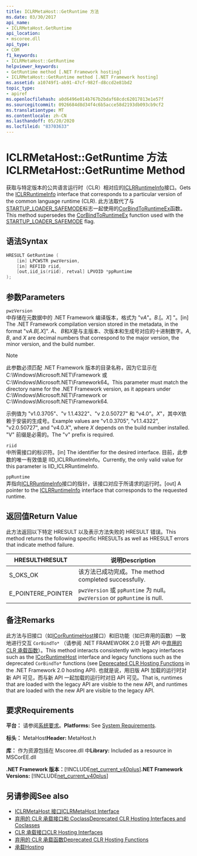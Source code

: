 ```yaml
---
title: ICLRMetaHost::GetRuntime 方法
ms.date: 03/30/2017
api_name:
- ICLRMetaHost.GetRuntime
api_location:
- mscoree.dll
api_type:
- COM
f1_keywords:
- ICLRMetaHost::GetRuntime
helpviewer_keywords:
- GetRuntime method [.NET Framework hosting]
- ICLRMetaHost::GetRuntime method [.NET Framework hosting]
ms.assetid: a10749f1-ab91-47cf-982f-d8ccd2e81bd2
topic_type:
- apiref
ms.openlocfilehash: a0d6496e014b767b2bdaf68cdc62017813e1e57f
ms.sourcegitcommit: 0926684d8d34f4c6b5acce58d2193db093cb9cf2
ms.translationtype: MT
ms.contentlocale: zh-CN
ms.lasthandoff: 05/20/2020
ms.locfileid: "83703633"
---
```

# <a name="iclrmetahostgetruntime-method"></a><span data-ttu-id="94160-102">ICLRMetaHost::GetRuntime 方法</span><span class="sxs-lookup"><span data-stu-id="94160-102">ICLRMetaHost::GetRuntime Method</span></span>
<span data-ttu-id="94160-103">获取与特定版本的公共语言运行时（CLR）相对应的[ICLRRuntimeInfo](../../../../docs/framework/unmanaged-api/hosting/iclrruntimeinfo-interface.md)接口。</span><span class="sxs-lookup"><span data-stu-id="94160-103">Gets the [ICLRRuntimeInfo](../../../../docs/framework/unmanaged-api/hosting/iclrruntimeinfo-interface.md) interface that corresponds to a particular version of the common language runtime (CLR).</span></span> <span data-ttu-id="94160-104">此方法取代了与[STARTUP_LOADER_SAFEMODE](startup-flags-enumeration.md)标志一起使用的[CorBindToRuntimeEx](../../../../docs/framework/unmanaged-api/hosting/corbindtoruntimeex-function.md)函数。</span><span class="sxs-lookup"><span data-stu-id="94160-104">This method supersedes the [CorBindToRuntimeEx](../../../../docs/framework/unmanaged-api/hosting/corbindtoruntimeex-function.md) function used with the [STARTUP_LOADER_SAFEMODE](startup-flags-enumeration.md) flag.</span></span>  
  
## <a name="syntax"></a><span data-ttu-id="94160-105">语法</span><span class="sxs-lookup"><span data-stu-id="94160-105">Syntax</span></span>  
  
```cpp  
HRESULT GetRuntime (  
    [in] LPCWSTR pwzVersion,  
    [in] REFIID riid,  
    [out,iid_is(riid), retval] LPVOID *ppRuntime  
);  
```  
  
## <a name="parameters"></a><span data-ttu-id="94160-106">参数</span><span class="sxs-lookup"><span data-stu-id="94160-106">Parameters</span></span>  
 `pwzVersion`  
 <span data-ttu-id="94160-107">中存储在元数据中的 .NET Framework 编译版本，格式为 "v*A*"。*B.*[。*X*] "。</span><span class="sxs-lookup"><span data-stu-id="94160-107">[in] The .NET Framework compilation version stored in the metadata, in the format "v*A*.*B*[.*X*]".</span></span> <span data-ttu-id="94160-108">*A*、 *B*和*X*是与主版本、次版本和生成号对应的十进制数字。</span><span class="sxs-lookup"><span data-stu-id="94160-108">*A*, *B*, and *X* are decimal numbers that correspond to the major version, the minor version, and the build number.</span></span>  
  
> [!NOTE]
> <span data-ttu-id="94160-109">此参数必须匹配 .NET Framework 版本的目录名称，因为它显示在 C:\Windows\Microsoft.NET\Framework 或 C:\Windows\Microsoft.NET\Framework64。</span><span class="sxs-lookup"><span data-stu-id="94160-109">This parameter must match the directory name for the .NET Framework version, as it appears under C:\Windows\Microsoft.NET\Framework or C:\Windows\Microsoft.NET\Framework64.</span></span>  
  
 <span data-ttu-id="94160-110">示例值为 "v1.0.3705"、"v 1.1.4322"、"v 2.0.50727" 和 "v4.0"。*X*"，其中*X*依赖于安装的生成号。</span><span class="sxs-lookup"><span data-stu-id="94160-110">Example values are "v1.0.3705", "v1.1.4322", "v2.0.50727", and "v4.0.*X*", where *X* depends on the build number installed.</span></span> <span data-ttu-id="94160-111">"V" 前缀是必需的。</span><span class="sxs-lookup"><span data-stu-id="94160-111">The "v" prefix is required.</span></span>  
  
 `riid`  
 <span data-ttu-id="94160-112">中所需接口的标识符。</span><span class="sxs-lookup"><span data-stu-id="94160-112">[in] The identifier for the desired interface.</span></span> <span data-ttu-id="94160-113">目前，此参数的唯一有效值是 IID_ICLRRuntimeInfo。</span><span class="sxs-lookup"><span data-stu-id="94160-113">Currently, the only valid value for this parameter is IID_ICLRRuntimeInfo.</span></span>  
  
 `ppRuntime`  
 <span data-ttu-id="94160-114">弄指向[ICLRRuntimeInfo](iclrruntimeinfo-interface.md)接口的指针，该接口对应于所请求的运行时。</span><span class="sxs-lookup"><span data-stu-id="94160-114">[out] A pointer to the [ICLRRuntimeInfo](iclrruntimeinfo-interface.md) interface that corresponds to the requested runtime.</span></span>  
  
## <a name="return-value"></a><span data-ttu-id="94160-115">返回值</span><span class="sxs-lookup"><span data-stu-id="94160-115">Return Value</span></span>  
 <span data-ttu-id="94160-116">此方法返回以下特定 HRESULT 以及表示方法失败的 HRESULT 错误。</span><span class="sxs-lookup"><span data-stu-id="94160-116">This method returns the following specific HRESULTs as well as HRESULT errors that indicate method failure.</span></span>  
  
|<span data-ttu-id="94160-117">HRESULT</span><span class="sxs-lookup"><span data-stu-id="94160-117">HRESULT</span></span>|<span data-ttu-id="94160-118">说明</span><span class="sxs-lookup"><span data-stu-id="94160-118">Description</span></span>|  
|-------------|-----------------|  
|<span data-ttu-id="94160-119">S_OK</span><span class="sxs-lookup"><span data-stu-id="94160-119">S_OK</span></span>|<span data-ttu-id="94160-120">该方法已成功完成。</span><span class="sxs-lookup"><span data-stu-id="94160-120">The method completed successfully.</span></span>|  
|<span data-ttu-id="94160-121">E_POINTER</span><span class="sxs-lookup"><span data-stu-id="94160-121">E_POINTER</span></span>|<span data-ttu-id="94160-122">`pwzVersion` 或 `ppRuntime` 为 null。</span><span class="sxs-lookup"><span data-stu-id="94160-122">`pwzVersion` or `ppRuntime` is null.</span></span>|  
  
## <a name="remarks"></a><span data-ttu-id="94160-123">备注</span><span class="sxs-lookup"><span data-stu-id="94160-123">Remarks</span></span>  
 <span data-ttu-id="94160-124">此方法与旧接口（如[ICorRuntimeHost](../../../../docs/framework/unmanaged-api/hosting/icorruntimehost-interface.md)接口）和旧功能（如已弃用的函数）一致地进行交互 `CorBindTo*` （请参阅 .NET FRAMEWORK 2.0 托管 API 中[弃用的 CLR 承载函数](deprecated-clr-hosting-functions.md)）。</span><span class="sxs-lookup"><span data-stu-id="94160-124">This method interacts consistently with legacy interfaces such as the [ICorRuntimeHost](../../../../docs/framework/unmanaged-api/hosting/icorruntimehost-interface.md) interface and legacy functions such as the deprecated `CorBindTo*` functions (see [Deprecated CLR Hosting Functions](deprecated-clr-hosting-functions.md) in the .NET Framework 2.0 hosting API).</span></span> <span data-ttu-id="94160-125">也就是说，用旧版 API 加载的运行时对新 API 可见，而与新 API 一起加载的运行时对旧 API 可见。</span><span class="sxs-lookup"><span data-stu-id="94160-125">That is, runtimes that are loaded with the legacy API are visible to the new API, and runtimes that are loaded with the new API are visible to the legacy API.</span></span>  
  
## <a name="requirements"></a><span data-ttu-id="94160-126">要求</span><span class="sxs-lookup"><span data-stu-id="94160-126">Requirements</span></span>  
 <span data-ttu-id="94160-127">**平台：** 请参阅[系统要求](../../get-started/system-requirements.md)。</span><span class="sxs-lookup"><span data-stu-id="94160-127">**Platforms:** See [System Requirements](../../get-started/system-requirements.md).</span></span>  
  
 <span data-ttu-id="94160-128">**标头：** MetaHost</span><span class="sxs-lookup"><span data-stu-id="94160-128">**Header:** MetaHost.h</span></span>  
  
 <span data-ttu-id="94160-129">**库：** 作为资源包括在 Mscoree.dll 中</span><span class="sxs-lookup"><span data-stu-id="94160-129">**Library:** Included as a resource in MSCorEE.dll</span></span>  
  
 <span data-ttu-id="94160-130">**.NET Framework 版本：**[!INCLUDE[net_current_v40plus](../../../../includes/net-current-v40plus-md.md)]</span><span class="sxs-lookup"><span data-stu-id="94160-130">**.NET Framework Versions:** [!INCLUDE[net_current_v40plus](../../../../includes/net-current-v40plus-md.md)]</span></span>  
  
## <a name="see-also"></a><span data-ttu-id="94160-131">另请参阅</span><span class="sxs-lookup"><span data-stu-id="94160-131">See also</span></span>

- [<span data-ttu-id="94160-132">ICLRMetaHost 接口</span><span class="sxs-lookup"><span data-stu-id="94160-132">ICLRMetaHost Interface</span></span>](iclrmetahost-interface.md)
- [<span data-ttu-id="94160-133">弃用的 CLR 承载接口和 Coclass</span><span class="sxs-lookup"><span data-stu-id="94160-133">Deprecated CLR Hosting Interfaces and Coclasses</span></span>](deprecated-clr-hosting-interfaces-and-coclasses.md)
- [<span data-ttu-id="94160-134">CLR 承载接口</span><span class="sxs-lookup"><span data-stu-id="94160-134">CLR Hosting Interfaces</span></span>](clr-hosting-interfaces.md)
- [<span data-ttu-id="94160-135">弃用的 CLR 承载函数</span><span class="sxs-lookup"><span data-stu-id="94160-135">Deprecated CLR Hosting Functions</span></span>](deprecated-clr-hosting-functions.md)
- [<span data-ttu-id="94160-136">承载</span><span class="sxs-lookup"><span data-stu-id="94160-136">Hosting</span></span>](index.md)
